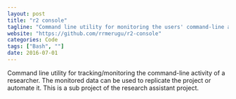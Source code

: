 ```yaml
---
layout: post
title: "r2 console"
tagline: "Command line utility for monitoring the users' command-line activity."
website: "https://github.com/rrmerugu/r2-console"
categories: Code
tags: ["Bash", ""]
date: 2016-07-01
---
```


Command line utility for tracking/monitoring the command-line activity of a researcher.
The monitored data can be used to replicate the project or automate it. This is a sub project of the
research assistant project.
